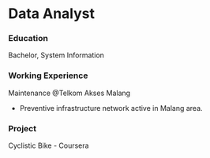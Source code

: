 # Data Analyst

### Education
Bachelor, System Information

### Working Experience
Maintenance @Telkom Akses Malang
- Preventive infrastructure network active in Malang area.

### Project
Cyclistic Bike - Coursera 
